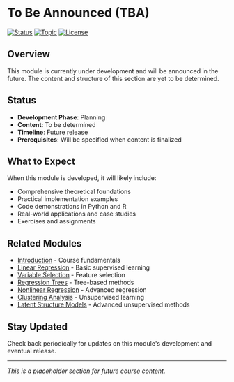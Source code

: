 # To Be Announced (TBA)

[![Status](https://img.shields.io/badge/Status-Under%20Development-orange.svg)]()
[![Topic](https://img.shields.io/badge/Topic-TBA-lightgrey.svg)]()
[![License](https://img.shields.io/badge/License-MIT-yellow.svg)](../LICENSE)

## Overview

This module is currently under development and will be announced in the future. The content and structure of this section are yet to be determined.

## Status

- **Development Phase**: Planning
- **Content**: To be determined
- **Timeline**: Future release
- **Prerequisites**: Will be specified when content is finalized

## What to Expect

When this module is developed, it will likely include:

- Comprehensive theoretical foundations
- Practical implementation examples
- Code demonstrations in Python and R
- Real-world applications and case studies
- Exercises and assignments

## Related Modules

- [Introduction](../01_introduction/) - Course fundamentals
- [Linear Regression](../02_linear_regression/) - Basic supervised learning
- [Variable Selection](../03_variable_selection_regularization/) - Feature selection
- [Regression Trees](../04_regression_trees/) - Tree-based methods
- [Nonlinear Regression](../05_nonlinear_regression/) - Advanced regression
- [Clustering Analysis](../06_clustering_analysis/) - Unsupervised learning
- [Latent Structure Models](../07_latent_structure_models/) - Advanced unsupervised methods

## Stay Updated

Check back periodically for updates on this module's development and eventual release.

---

*This is a placeholder section for future course content.* 